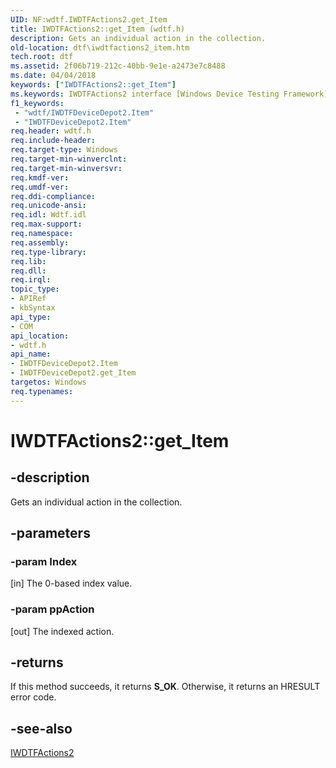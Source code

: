 ```yaml
---
UID: NF:wdtf.IWDTFActions2.get_Item
title: IWDTFActions2::get_Item (wdtf.h)
description: Gets an individual action in the collection.
old-location: dtf\iwdtfactions2_item.htm
tech.root: dtf
ms.assetid: 2f06b719-212c-40bb-9e1e-a2473e7c8488
ms.date: 04/04/2018
keywords: ["IWDTFActions2::get_Item"]
ms.keywords: IWDTFActions2 interface [Windows Device Testing Framework],Item method, IWDTFActions2.get_Item, IWDTFActions2::Item, IWDTFActions2::get_Item, Item method [Windows Device Testing Framework], Item method [Windows Device Testing Framework],IWDTFActions2 interface, dtf.iwdtfactions2_item, get_Item, wdtf/IWDTFActions2::Item
f1_keywords:
 - "wdtf/IWDTFDeviceDepot2.Item"
 - "IWDTFDeviceDepot2.Item"
req.header: wdtf.h
req.include-header: 
req.target-type: Windows
req.target-min-winverclnt: 
req.target-min-winversvr: 
req.kmdf-ver: 
req.umdf-ver: 
req.ddi-compliance: 
req.unicode-ansi: 
req.idl: Wdtf.idl
req.max-support: 
req.namespace: 
req.assembly: 
req.type-library: 
req.lib: 
req.dll: 
req.irql: 
topic_type:
- APIRef
- kbSyntax
api_type:
- COM
api_location:
- wdtf.h
api_name:
- IWDTFDeviceDepot2.Item
- IWDTFDeviceDepot2.get_Item
targetos: Windows
req.typenames: 
---
```


# IWDTFActions2::get_Item


## -description


Gets an individual action in the collection.


## -parameters




### -param Index 
[in]
The 0-based index value.


### -param ppAction 
[out]
The indexed action.


## -returns



If this method succeeds, it returns **S_OK**. Otherwise, it returns an HRESULT error code.




## -see-also




<a href="https://docs.microsoft.com/windows-hardware/drivers/ddi/index">IWDTFActions2</a>
 



